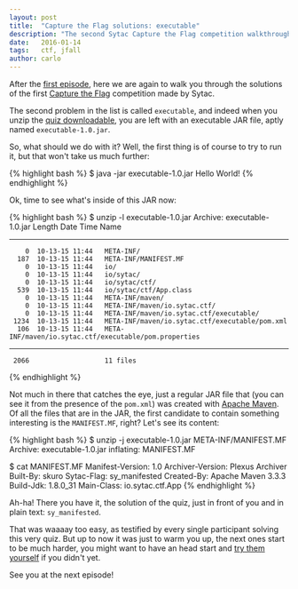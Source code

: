```yaml
---
layout: post
title:  "Capture the Flag solutions: executable"
description: "The second Sytac Capture the Flag competition walkthrough"
date:   2016-01-14
tags:   ctf, jfall
author: carlo
---
```


After the [first episode](/engineering/2015/11/08/capture-the-flag-solution-dothash/),
here we are again to walk you through the solutions of the first [Capture the Flag](http://sytac.io/capture-the-flag.html)
competition made by Sytac.

The second problem in the list is called `executable`, and indeed when you unzip the
[quiz downloadable](http://sytac.io/assets/flag2.zip), you are left with an executable
JAR file, aptly named `executable-1.0.jar`.

So, what should we do with it? Well, the first thing is of course to try to run it,
but that won't take us much further:

{% highlight bash %}
$ java -jar executable-1.0.jar
Hello World!
{% endhighlight %}

Ok, time to see what's inside of this JAR now:

{% highlight bash %}
$ unzip -l executable-1.0.jar
Archive:  executable-1.0.jar
  Length     Date   Time    Name
 --------    ----   ----    ----
        0  10-13-15 11:44   META-INF/
      187  10-13-15 11:44   META-INF/MANIFEST.MF
        0  10-13-15 11:44   io/
        0  10-13-15 11:44   io/sytac/
        0  10-13-15 11:44   io/sytac/ctf/
      539  10-13-15 11:44   io/sytac/ctf/App.class
        0  10-13-15 11:44   META-INF/maven/
        0  10-13-15 11:44   META-INF/maven/io.sytac.ctf/
        0  10-13-15 11:44   META-INF/maven/io.sytac.ctf/executable/
     1234  10-13-15 11:44   META-INF/maven/io.sytac.ctf/executable/pom.xml
      106  10-13-15 11:44   META-INF/maven/io.sytac.ctf/executable/pom.properties
 --------                   -------
     2066                   11 files
{% endhighlight %}

Not much in there that catches the eye, just a regular JAR file that (you can see it from
the presence of the `pom.xml`) was created with [Apache Maven](https://maven.apache.org/).
Of all the files that are in the JAR, the first candidate to contain something interesting
is the `MANIFEST.MF`, right? Let's see its content:

{% highlight bash %}
$ unzip -j executable-1.0.jar META-INF/MANIFEST.MF
Archive:  executable-1.0.jar
  inflating: MANIFEST.MF

$  cat MANIFEST.MF
Manifest-Version: 1.0
Archiver-Version: Plexus Archiver
Built-By: skuro
Sytac-Flag: sy_manifested
Created-By: Apache Maven 3.3.3
Build-Jdk: 1.8.0_31
Main-Class: io.sytac.ctf.App
{% endhighlight %}

Ah-ha! There you have it, the solution of the quiz, just in front of you and in plain
text: `sy_manifested`.

That was waaaay too easy, as testified by every single participant solving this very quiz.
But up to now it was just to warm you up, the next ones start to be much harder, you might
want to have an head start and [try them yourself](http://sytac.io/capture-the-flag.html#tasks)
if you didn't yet.

See you at the next episode!
